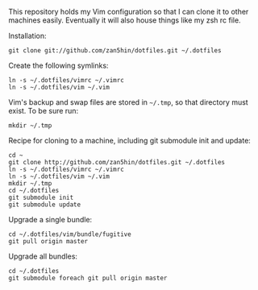 This repository holds my Vim configuration so that I can clone it to other machines
easily. Eventually it will also house things like my zsh rc file.

Installation:

    git clone git://github.com/zan5hin/dotfiles.git ~/.dotfiles

Create the following symlinks:

    ln -s ~/.dotfiles/vimrc ~/.vimrc
    ln -s ~/.dotfiles/vim ~/.vim

Vim's backup and swap files are stored in `~/.tmp`, so that directory must exist. To be sure run:

    mkdir ~/.tmp

Recipe for cloning to a machine, including git submodule init and update:

    cd ~
    git clone http://github.com/zan5hin/dotfiles.git ~/.dotfiles
    ln -s ~/.dotfiles/vimrc ~/.vimrc
    ln -s ~/.dotfiles/vim ~/.vim
    mkdir ~/.tmp
    cd ~/.dotfiles
    git submodule init
    git submodule update

Upgrade a single bundle:

    cd ~/.dotfiles/vim/bundle/fugitive
    git pull origin master

Upgrade all bundles:

    cd ~/.dotfiles
    git submodule foreach git pull origin master


